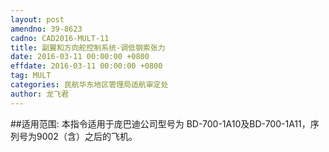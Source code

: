```yaml
---
layout: post
amendno: 39-8623
cadno: CAD2016-MULT-11
title: 副翼和方向舵控制系统-调低钢索张力
date: 2016-03-11 00:00:00 +0800
effdate: 2016-03-11 00:00:00 +0800
tag: MULT
categories: 民航华东地区管理局适航审定处
author: 龙飞君
---
```


##适用范围:
本指令适用于庞巴迪公司型号为 BD-700-1A10及BD-700-1A11，序列号为9002（含）之后的飞机。


